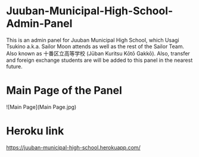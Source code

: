 # Juuban-Municipal-High-School-Admin-Panel

This is an admin panel for Juuban Municipal High School, which Usagi Tsukino a.k.a. Sailor Moon attends as well as the rest of the Sailor Team. Also known as 十番区立高等学校 (Jūban Kuritsu Kōtō Gakkō). Also, transfer and foreign exchange students are will be added to this panel in the nearest future.

# Main Page of the Panel

![Main Page](Main Page.jpg)

# Heroku link

https://juuban-municipal-high-school.herokuapp.com/
